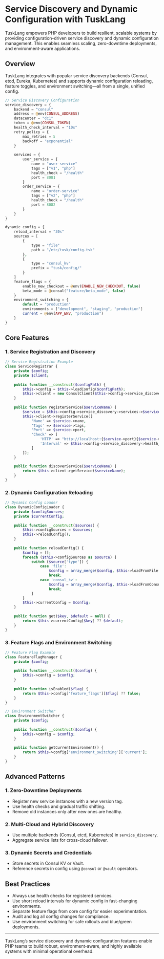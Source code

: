 # Service Discovery and Dynamic Configuration with TuskLang

TuskLang empowers PHP developers to build resilient, scalable systems by providing configuration-driven service discovery and dynamic configuration management. This enables seamless scaling, zero-downtime deployments, and environment-aware applications.

## Overview

TuskLang integrates with popular service discovery backends (Consul, etcd, Eureka, Kubernetes) and supports dynamic configuration reloading, feature toggles, and environment switching—all from a single, unified config.

```php
// Service Discovery Configuration
service_discovery = {
    backend = "consul"
    address = @env(CONSUL_ADDRESS)
    datacenter = "dc1"
    token = @env(CONSUL_TOKEN)
    health_check_interval = "10s"
    retry_policy = {
        max_retries = 5
        backoff = "exponential"
    }
    
    services = {
        user_service = {
            name = "user-service"
            tags = ["v1", "php"]
            health_check = "/health"
            port = 8081
        }
        order_service = {
            name = "order-service"
            tags = ["v2", "php"]
            health_check = "/health"
            port = 8082
        }
    }
}

dynamic_config = {
    reload_interval = "30s"
    sources = [
        {
            type = "file"
            path = "/etc/tusk/config.tsk"
        },
        {
            type = "consul_kv"
            prefix = "tusk/config/"
        }
    ]
    feature_flags = {
        enable_new_checkout = @env(ENABLE_NEW_CHECKOUT, false)
        beta_mode = @consul("feature/beta_mode", false)
    }
    environment_switching = {
        default = "production"
        environments = ["development", "staging", "production"]
        current = @env(APP_ENV, "production")
    }
}
```

## Core Features

### 1. Service Registration and Discovery

```php
// Service Registration Example
class ServiceRegistrar {
    private $config;
    private $client;
    
    public function __construct($configPath) {
        $this->config = $this->loadConfig($configPath);
        $this->client = new ConsulClient($this->config->service_discovery->address, $this->config->service_discovery->token);
    }
    
    public function registerService($serviceName) {
        $service = $this->config->service_discovery->services->$serviceName;
        $this->client->registerService([
            'Name' => $service->name,
            'Tags' => $service->tags,
            'Port' => $service->port,
            'Check' => [
                'HTTP' => "http://localhost:{$service->port}{$service->health_check}",
                'Interval' => $this->config->service_discovery->health_check_interval
            ]
        ]);
    }
    
    public function discoverService($serviceName) {
        return $this->client->getService($serviceName);
    }
}
```

### 2. Dynamic Configuration Reloading

```php
// Dynamic Config Loader
class DynamicConfigLoader {
    private $configSources;
    private $currentConfig;
    
    public function __construct($sources) {
        $this->configSources = $sources;
        $this->reloadConfig();
    }
    
    public function reloadConfig() {
        $config = [];
        foreach ($this->configSources as $source) {
            switch ($source['type']) {
                case 'file':
                    $config = array_merge($config, $this->loadFromFile($source['path']));
                    break;
                case 'consul_kv':
                    $config = array_merge($config, $this->loadFromConsul($source['prefix']));
                    break;
            }
        }
        $this->currentConfig = $config;
    }
    
    public function get($key, $default = null) {
        return $this->currentConfig[$key] ?? $default;
    }
}
```

### 3. Feature Flags and Environment Switching

```php
// Feature Flag Example
class FeatureFlagManager {
    private $config;
    
    public function __construct($config) {
        $this->config = $config;
    }
    
    public function isEnabled($flag) {
        return $this->config['feature_flags'][$flag] ?? false;
    }
}

// Environment Switcher
class EnvironmentSwitcher {
    private $config;
    
    public function __construct($config) {
        $this->config = $config;
    }
    
    public function getCurrentEnvironment() {
        return $this->config['environment_switching']['current'];
    }
}
```

## Advanced Patterns

### 1. Zero-Downtime Deployments

- Register new service instances with a new version tag.
- Use health checks and gradual traffic shifting.
- Remove old instances only after new ones are healthy.

### 2. Multi-Cloud and Hybrid Discovery

- Use multiple backends (Consul, etcd, Kubernetes) in `service_discovery`.
- Aggregate service lists for cross-cloud failover.

### 3. Dynamic Secrets and Credentials

- Store secrets in Consul KV or Vault.
- Reference secrets in config using `@consul` or `@vault` operators.

## Best Practices

- Always use health checks for registered services.
- Use short reload intervals for dynamic config in fast-changing environments.
- Separate feature flags from core config for easier experimentation.
- Audit and log all config changes for compliance.
- Use environment switching for safe rollouts and blue/green deployments.

---

TuskLang’s service discovery and dynamic configuration features enable PHP teams to build robust, environment-aware, and highly available systems with minimal operational overhead. 
